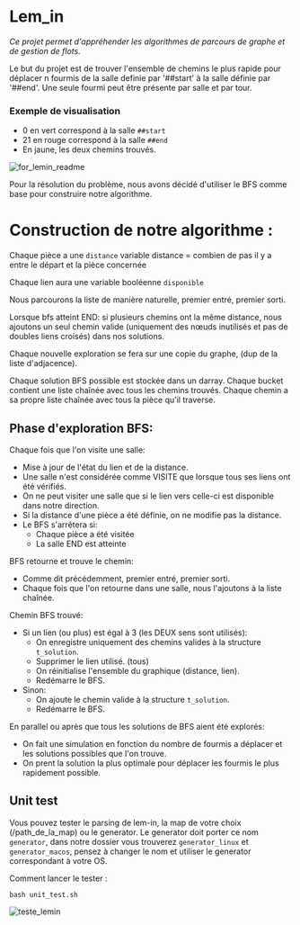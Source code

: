 # Lem_in
*Ce projet permet d'appréhender les algorithmes de parcours de graphe et de gestion de flots.*

Le but du projet est de trouver l'ensemble de chemins le plus rapide pour déplacer n fourmis de la salle definie par '##start'
à la salle définie par '##end'. Une seule fourmi peut être présente par salle et par tour.

### Exemple de visualisation
* 0 en vert correspond à la salle `##start`
* 21 en rouge correspond à la salle `##end`
* En jaune, les deux chemins trouvés.

![for_lemin_readme](https://user-images.githubusercontent.com/42733388/88639474-1cdf1600-d0bd-11ea-8e3c-18b446aa0901.png)

Pour la résolution du problème, nous avons décidé d'utiliser le BFS comme base pour construire notre algorithme.

# Construction de notre algorithme :

Chaque pièce a une `distance` variable
distance = combien de pas il y a entre le départ et la pièce concernée

Chaque lien aura une variable booléenne `disponible`

Nous parcourons la liste de manière naturelle, premier entré, premier sorti.

Lorsque bfs atteint END:
si plusieurs chemins ont la même distance, nous ajoutons un seul chemin valide (uniquement des nœuds inutilisés et pas de doubles liens croisés) dans nos solutions.

Chaque nouvelle exploration se fera sur une copie du graphe, (dup de la liste d'adjacence).

Chaque solution BFS possible est stockée dans un darray. Chaque bucket contient une liste chaînée avec tous les chemins trouvés. Chaque chemin a sa propre liste chaînée avec tous la pièce qu'il traverse.

## Phase d'exploration BFS:
Chaque fois que l'on visite une salle:
* Mise à jour de l'état du lien et de la distance.
* Une salle n'est considérée comme VISITE que lorsque tous ses liens ont été vérifiés.
* On ne peut visiter une salle que si le lien vers celle-ci est disponible dans notre direction.
* Si la distance d'une pièce a été définie, on ne modifie pas la distance.
* Le BFS s'arrêtera si:
  * Chaque pièce a été visitée
  * La salle END est atteinte

BFS retourne et trouve le chemin:
* Comme dit précédemment, premier entré, premier sorti.
* Chaque fois que l'on retourne dans une salle, nous l'ajoutons à la liste chaînée.

Chemin BFS trouvé:
* Si un lien (ou plus) est égal à 3 (les DEUX sens sont utilisés):
  * On enregistre uniquement des chemins valides à la structure `t_solution`.
  * Supprimer le lien utilisé. (tous)
  * On réinitialise l'ensemble du graphique (distance, lien).
  * Redémarre le BFS.
* Sinon:
  * On ajoute le chemin valide à la structure `t_solution`.
  * Redémarre le BFS.

En parallel ou après que tous les solutions de BFS aient été explorés:
* On fait une simulation en fonction du nombre de fourmis a déplacer et les solutions possibles que l'on trouve.
* On prent la solution la plus optimale pour déplacer les fourmis le plus rapidement possible.

## Unit test
Vous pouvez tester le parsing de lem-in, la map de votre choix (/path_de_la_map) ou le generator.
Le generator doit porter ce nom `generator`, dans notre dossier vous trouverez `generator_linux` et `generator_macos`, pensez à changer le nom et utiliser le generator correspondant à votre OS.

Comment lancer le tester :
```
bash unit_test.sh
```
![teste_lemin](https://user-images.githubusercontent.com/42733388/88645837-ddb4c300-d0c4-11ea-8036-a8b4d0be5901.png)

